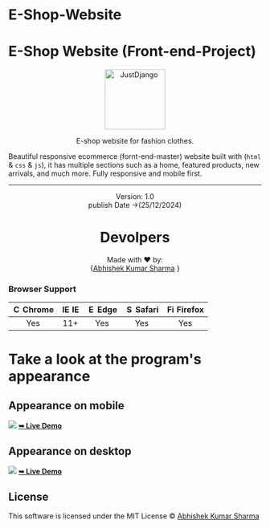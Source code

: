 # E-Shop-Website
# E-Shop Website (Front-end-Project)
<p align="center">
  <p align="center">
    <a href="https://webprojectcs3.000webhostapp.com/index.html" target="_blank">
      <img src="https://webprojectcs3.000webhostapp.com/img/logo.svg" alt="JustDjango" height="120">
    </a>
  </p>
  <p align="center">
    E-shop website for fashion clothes.
  </p>
</p>

Beautiful responsive ecommerce (fornt-end-master) website built with (`html` & `css` & `js`), it has multiple sections such as a home, featured products, new arrivals, and much more. Fully responsive and mobile first.


---

<div align="center">
<p align="center"> Version: 1.0<br> publish Date ->(25/12/2024)</p>
  
# Devolpers

<p align="center"> Made with ❤ by: <br>{<a href="https://www.linkedin.com/in/abhishek-kumar-sharma-3b2bb0213/">Abhishek Kumar Sharma</a> }</p>
</div>


### Browser Support
| <img src="https://user-images.githubusercontent.com/1215767/34348387-a2e64588-ea4d-11e7-8267-a43365103afe.png" alt="Chrome" width="16px" height="16px" /> Chrome | <img src="https://user-images.githubusercontent.com/1215767/34348590-250b3ca2-ea4f-11e7-9efb-da953359321f.png" alt="IE" width="16px" height="16px" /> IE | <img src="https://user-images.githubusercontent.com/1215767/34348380-93e77ae8-ea4d-11e7-8696-9a989ddbbbf5.png" alt="Edge" width="16px" height="16px" /> Edge | <img src="https://user-images.githubusercontent.com/1215767/34348394-a981f892-ea4d-11e7-9156-d128d58386b9.png" alt="Safari" width="16px" height="16px" /> Safari | <img src="https://user-images.githubusercontent.com/1215767/34348383-9e7ed492-ea4d-11e7-910c-03b39d52f496.png" alt="Firefox" width="16px" height="16px" /> Firefox |
| :---------: | :---------: | :---------: | :---------: | :---------: |
| Yes | 11+ | Yes | Yes | Yes |

# Take a look at the program's appearance

<h2>Appearance on mobile</h2> 
<img src="https://user-images.githubusercontent.com/74410154/209476503-88b3a582-41ac-4e5a-989f-9370bf1dae1e.png">
<a href="https://cheery-tiramisu-78e785.netlify.app/"><strong>➥ Live Demo</strong></a>
<h2>Appearance on desktop</h2> 
<img src="https://user-images.githubusercontent.com/74410154/209476950-0b0dbe3f-2aaa-4583-af4f-7333100c6f86.png">
<a href="https://cheery-tiramisu-78e785.netlify.app/"><strong>➥ Live Demo</strong></a>

## License

This software is licensed under the MIT License © [Abhishek Kumar Sharma](https://github.com/Abhishekkumarsharma1001)


